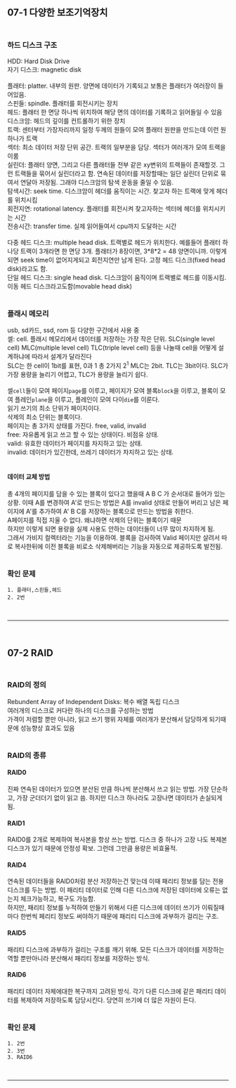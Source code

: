 ## 07-1 다양한 보조기억장치<br><br>
### 하드 디스크 구조<br>
HDD: Hard Disk Drive<br>
자기 디스크: magnetic disk <br>
<br>
플래터: platter. 내부의 원판. 양면에 데이터가 기록되고 보통은 플래터가 여러장이 들어있음.<br>
스핀들: spindle. 플래터를 회전시키는 장치<br>
헤드: 플래터 한 면당 하나씩 위치하여 해당 면의 데이터를 기록하고 읽어들일 수 있음<br>
디스크암: 헤드의 깊이를 컨트롤하기 위한 장치<br>
트랙: 센터부터 가장자리까지 일정 두께의 원들이 모여 플래터 원판을 만드는데 이런 원 하나가 트랙<br>
섹터: 최소 데이터 저장 단위 공간. 트랙의 일부분을 담당. 섹터가 여러개가 모여 트랙을 이룸<br>
실린더: 플래터 양면, 그리고 다른 플래터들 전부 같은 xy변위의 트랙들이 존재할것. 그런 트랙들을 묶어서 실린더라고 함. 연속된 데이터를 저장할때는 일단 실린더 단위로 묶여서 연달아 저장됨. 그래야 디스크암의 탐색 운동을 줄일 수 있음.<br>
탐색시간: seek time. 디스크암이 헤더를 움직이는 시간. 찾고자 하는 트랙에 맞게 헤더를 위치시킴 <br>
회전지연: rotational latency. 플래터를 회전시켜 찾고자하는 섹터에 헤더를 위치시키는 시간<br>
전송시간: transfer time. 실제 읽어들여서 cpu까지 도달하는 시간<br>
<br>
다중 헤드 디스크: multiple head disk. 트랙별로 헤드가 위치한다. 예를들어 플래터 하나당 트랙이 3개라면 한 면당 3개. 플래터가 8장이면, 3\*8\*2 = 48 양면이니까. 이렇게 되면 seek time이 없어지게되고 회전지연만 남게 된다. 고정 헤드 디스크(fixed head disk)라고도 함.<br>
단일 헤드 디스크: single head disk. 디스크암이 움직이며 트랙별로 헤드를 이동시킴. 이동 헤드 디스크라고도함(movable head disk)<br>
<br>
### 플래시 메모리<br>
usb, sd카드, ssd, rom 등 다양한 구간에서 사용 중<br>
셀: cell. 플래시 메모리에서 데이터를 저장하는 가장 작은 단위. SLC(single level cell) MLC(multiple level cell) TLC(triple level cell) 등을 나눌때 cell을 어떻게 설계하냐에 따라서 설계가 달라진다<br>
SLC는 한 cell이 1bit를 표현, 0과 1 총 2가지 $2^1$ MLC는 2bit. TLC는 3bit이다. SLC가 가장 용량을 늘리기 어렵고, TLC가 용량을 늘리기 쉽다.<br>
<br>
셀`cell`들이 모여 페이지`page`를 이루고, 페이지가 모여 블록`block`을 이루고, 블록이 모여 플레인`plane`을 이루고, 플레인이 모여 다이`die`를 이룬다.<br>
읽기 쓰기의 최소 단위가 페이지이다.<br>
삭제의 최소 단위는 블록이다.<br>
페이지는 총 3가지 상태를 가진다. free, valid, invalid<br>
free: 자유롭게 읽고 쓰고 할 수 있는 상태이다. 비점유 상태.<br>
valid: 유효한 데이터가 페이지를 차지하고 있는 상태.<br>
invalid: 데이터가 있긴한데, 쓰레기 데이터가 차지하고 있는 상태.<br>
<br>
#### 데이터 교체 방법<br>
총 4개의 페이지를 담을 수 있는 블록이 있다고 했을때 A B C 가 순서대로 들어가 있는 상황. 이때 A를 변경하여 A'로 만드는 방법은 A를 invalid 상태로 만들어 버리고 남은 페이지에 A'를 추가하여 A' B C를 저장하는 블록으로 만드는 방법을 취한다.<br>
A페이지를 직접 지울 수 없다. 왜냐하면 삭제의 단위는 블록이기 때문<br>
하지만 이렇게 되면 용량을 실제 사용도 안하는 데이터들이 너무 많이 차지하게 됨.<br>
그래서 가비지 컬렉터라는 기능을 이용하여. 블록을 검사하여 Valid 페이지만 살려서 따로 복사한뒤에 이전 블록을 비로소 삭제해버리는 기능을 자동으로 제공하도록 발전됨.<br>
<br>
### 확인 문제<br>
	1. 플래터,스핀들,헤드
	2. 2번
<br>

---

<br>

## 07-2 RAID<br><br>

### RAID의 정의<br>
Rebundent Array of Independent Disks: 복수 배열 독립 디스크<br>
여러개의 디스크로 커다란 하나의 디스크를 구성하는 방법<br>
가격이 저렴할 뿐만 아니라, 읽고 쓰기 행위 자체를 여러개가 분산해서 담당하게 되기때문에 성능향상 효과도 있음<br><br>

### RAID의 종류<br>
#### RAID0<br>
진짜 연속된 데이터가 있으면 분산된 만큼 하나씩 분산해서 쓰고 읽는 방법. 가장 단순하고, 가장 군더더기 없이 읽고 씀. 하지만 디스크 하나라도 고장나면 데이터가 손실되게됨.<br>
#### RAID1<br>
RAID0를 2개로 복제하여 복사본을 항상 쓰는 방법. 디스크 중 하나가 고장 나도 복제본 디스크가 있기 때문에 안정성 확보. 그런데 그만큼 용량은 비효율적.<br>
#### RAID4<br>
연속된 데이터들을  RAID0처럼 분산 저장하는건 맞는데 이때 패리티 정보를 담는 전용 디스크를 두는 방법. 이 패리티 데이터로 인해 다른 디스크에 저장된 데이터에 오류는 없는지 체크가능하고, 복구도 가능함.<br>
하지만, 패리티 정보를 누적하여 만들기 위해서 다른 디스크에 데이터 쓰기가 이뤄질때 마다 한번씩 페리티 정보도 써야하기 때문에 패리티 디스크에 과부하가 걸리는 구조.<br>
#### RAID5<br>
패리티 디스크에 과부하가 걸리는 구조를 깨기 위해. 모든 디스크가 데이터를 저장하는 역할 뿐만아니라 분산해서 패리티 정보를 저장하는 방식. <br>
#### RAID6<br>
패리티 데이터 자체에대한 복구까지 고려된 방식. 각기 다른 디스크에 같은 패리티 데이터를 복제하여 저장하도록 담당시킨다. 당연히 쓰기에 더 많은 자원이 든다.<br><br>
### 확인 문제<br>
	1. 2번
	2. 3번
	3. RAID6
<br>

---
